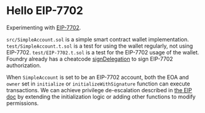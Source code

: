 # Hello EIP-7702

Experimenting with [EIP-7702]((https://eips.ethereum.org/EIPS/eip-7702)).

`src/SimpleAccount.sol` is a simple smart contract wallet implementation.
`test/SimpleAccount.t.sol` is a test for using the wallet regularly, not using EIP-7702.
`test/EIP-7702.t.sol` is a test for the EIP-7702 usage of the wallet. Foundry already has a cheatcode [signDelegation](https://book.getfoundry.sh/cheatcodes/sign-delegation) to sign EIP-7702 authorization.

When `SimpleAccount` is set to be an EIP-7702 account, both the EOA and `owner` set in `initialize` or `initializeWithSignature` function can execute transactions.
We can achieve privilege de-escalation described in [the EIP doc](https://eips.ethereum.org/EIPS/eip-7702) by extending the initialization logic or adding other functions to modify permissions.